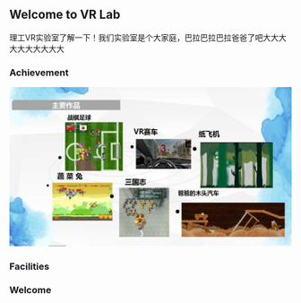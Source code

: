 ## Welcome to VR Lab

理工VR实验室了解一下！我们实验室是个大家庭，巴拉巴拉巴拉爸爸了吧大大大大大大大大大大

### Achievement
![image1](幻灯片2.jpg)

### Facilities

### Welcome
